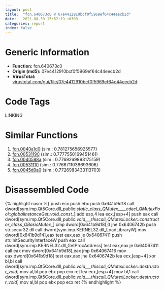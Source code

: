 ```yaml
---
layout: post
title:  "fcn.640673c0 @ 07e4412910bcf0f5969ef64c44eecb2d"
date:   2021-08-30 15:52:19 +0300
categories: report
index: false
---
```


# Generic Information
- **Function:** fcn.640673c0
- **Origin (md5):** 07e4412910bcf0f5969ef64c44eecb2d
- **VirusTotal:** [virustotal.com/gui/file/07e4412910bcf0f5969ef64c44eecb2d][virustotal_ref]

# Code Tags
<span class="tag" id="LINKING">LINKING</span>


# Similar Functions

1. [fcn.0040a1d0][similar_1_ref] (sim.: 0.781275656925577)
2. [fcn.00531190][similar_2_ref] (sim.: 0.7777550169451461)
3. [fcn.0040588a][similar_3_ref] (sim.: 0.7769269893175159)
4. [fcn.00531110][similar_4_ref] (sim.: 0.7766711038693606)
5. [fcn.0045d0a0][similar_5_ref] (sim.: 0.7726983433113703)


# Disassembled Code

{% highlight nasm %}
push ecx
push ebx
push 0x641b9d18
call dword[sym.imp.Qt5Core.dll_public:_static_class_QMutex____cdecl_QMutexPool::globalInstanceGet_void_const__]
add esp,4
lea ecx,[esp+4]
push eax
call dword[sym.imp.Qt5Core.dll_public:_void___thiscall_QMutexLocker::constructor_class_QBasicMutex__]
cmp dword[0x641b9d18],0
jne 0x6406742b
push str.secur32.dll
call dword[sym.imp.KERNEL32.dll_LoadLibraryW]
mov dword[0x641b9d14],eax
test eax,eax
je 0x64067411
push str.InitSecurityInterfaceW
push eax
call dword[sym.imp.KERNEL32.dll_GetProcAddress]
test eax,eax
je 0x64067411
call eax
mov dword[0x641b9d18],eax
jmp 0x64067416
mov eax,dword[0x641b9d18]
test eax,eax
jne 0x6406742b
lea ecx,[esp+4]
xor bl,bl
call dword[sym.imp.Qt5Core.dll_public:_void___thiscall_QMutexLocker::destructor_void_]
mov al,bl
pop ebx
pop ecx
ret
lea ecx,[esp+4]
mov bl,1
call dword[sym.imp.Qt5Core.dll_public:_void___thiscall_QMutexLocker::destructor_void_]
mov al,bl
pop ebx
pop ecx
ret
{% endhighlight %}


[similar_1_ref]: /report/fcn.0040a1d0@0403abd1e9e066fc89cddd5736647282
[similar_2_ref]: /report/fcn.00531190@c60344b51fa39a329b92557d24ff7670
[similar_3_ref]: /report/fcn.0040588a@0c82eefbb8a4714538e49f74fe0058a6
[similar_4_ref]: /report/fcn.00531110@c60344b51fa39a329b92557d24ff7670
[similar_5_ref]: /report/fcn.0045d0a0@418e0921f3a9bd4f5bc0dcc59623b5a1
[virustotal_ref]: https://www.virustotal.com/gui/file/07e4412910bcf0f5969ef64c44eecb2d